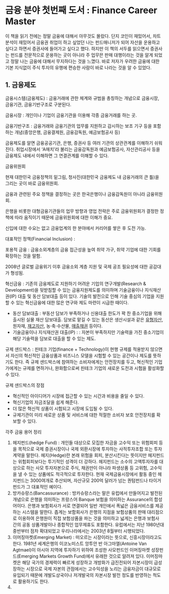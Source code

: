 # 금융 분야 첫번째 도서 : Finance Career Master



이 책을 읽기 전에는 정말 금융에 대해서 아무것도 몰랐다. 단지 코인이 재밌어서, 차트분석이 재밌어서 금융권 취업이 하고 싶었던 나는 펀드매니저가 되어 자산을 운용하고 싶다고 하면서 증권사에 들어가고 싶다고 했다. 하지만 이 책의 서두를 읽으면서 증권사는 펀드를 전문적으로 운용하는 곳이 아니라 주 업무믄 판매 대행이라는 것을 알게 되었고 정말 나는 금융에 대해서 무지하다는 것을 느꼈다. 바로 저자가 우려한 금융에 대한 기본 지식없이 주식 투자의 유행에 편승한 사람이 바로 나라는 것을 알 수 있었다. 



## 1. 금융제도 

금융시스템(금융제도) : 금융거래에 관한 체계와 규범을 총칭하는 개념으로 금융시장, 금융기관, 금융기반구조로 구분된다. 

금융시장 : 개인이나 기업이 금융기관을 이용해 각종 금융거래를 하는 곳.

금융기반구조 : 금융거래와 금융기관의 업무를 지원하고 감시하는 보조 기구 등을 포함하는 개념(중앙은행, 금융결제원, 금융감독원, 예금보험공사 등)



금융제도를 알면 금융공공기관, 은행, 증권사 등 여러 기관의 상관관계를 이해하기 쉬워진다. 취업시장에서 ‘A매치’라 불리는 금융감독원과 예금보험공사, 자산관리공사 등을 금융제도 내에서 이해하면 그 연결관계를 이해할 수 있다. 

금융위원회 

현재 대한민국 금융정책의 밑그림, 청사진(대한민국 금융제도 내 금융거래의 큰 틀)을 그리는 곳이 바로 금융위원회. 

금융과 관련된 주요 정책을 결정하는 곳은 한국은행이나 금융감독원이 아니라 금융위원회. 

은행을 비롯한 대형금융기관들의 업무 방향과 영업 전략은 주로 금융위원회가 결정한 정책에 따라 움직이기 때문에 금융위원회에 대한 이해가 중요. 

신입에 대한 수요는 없고 금융업계의 한 분야에서 커리어를 쌓은 후 도전 가능.



대표적인 정책(Financial Inclusion) : 



포용적 금융 : 금융소외계층의 금융 접근성을 높여 취약 가구, 취약 기업에 대한 기회를 확장하는 것을 말함. 

2008년 글로벌 금융위기 이후 금융소외 계층 지원 및 국제 공조 필요성에 대한 공감대가 형성됨. 



혁신금융 : 기존의 금융제도로 지원하기 어려운 기업의 연구개발(Research & Development)을 뒷받침할 수 있는 금융지원제도를 의미하며 기술금융이나 지식재산권(IP) 대출 및 동산 담보대출 등이 있다. 기술의 발전으로 인해 기술 중심의 기업을 지원할 수 있는 혁신금융에 대한 많은 연구와 제도 마련이 시급한 때이다. 

-  동산 담보대출 : 부동산 담보가 부족하거나 신용대출 한도가 꽉 찬 중소기업을 위해 출시된 실물 재산 담보대출. 담보로 맡길 수 있는 동산은 생산시설과 같은 [유형자산](https://terms.naver.com/entry.nhn?docId=2062202&ref=y), 원자재, [재고자산](https://terms.naver.com/entry.nhn?docId=2062356&ref=y), 농·축·수산물, [매출채권](https://terms.naver.com/entry.nhn?docId=2061459&ref=y) 등이다. 
- 기술금융이나 지식재산권 대출(IP) : : 자본이 부족하지만 기술력을 가진 중소기업이 해당 기술력을 담보로 대출을 할 수 있는 제도.



규제 샌드박스 : 핀테크 기업(finance + Technology)이 현행 규제를 적용받지 않으면서 자신의 혁신적인 금융상품과 비즈니스 모델을 시험할 수 있는 공간이나 제도를 뜻하기도 한다. 즉 규제 샌드박스에 참여하는 소비자에게는 안전장치를 두고, 혁신적인 기업가에게는 규제를 면하거나, 완화함으로써 핀테크 기업의 새로운 도전과 시험을 활성화할 수 있다.

규제 샌드박스의 장점 

- 혁신적인 아이디어가 시장에 접근할 수 있는 시간과 비용을 줄일 수 있다. 
- 혁신기업의 자금조달을 쉽게 해준다. 
- 더 많은 혁신적 상품이 시험되고 시장에 도입될 수 있다. 
- 규제기관이 미리 새로운 상품 및 서비스에 대한 적절한 소비자 보호 안전장치를 확보할 수 있다. 







각주 금융 용어 정리

1. 헤지펀드(hedge Fund) : 개인들 대상으로 모집한 자금을 고수익 또는 위험회피 등을 목적으로 국제 증권시장이나 국제 외환시장에 투자하는 사적투자조합 또는 투자계약을 말한다. 헤지(Hedge)란 본래 위험을 회피, 분산시킨다는 뜻이지만 헤지펀드는 위험회피보다는 투기적인 성격이 더 강하다. 헤지펀드는 소수의 고액투자자를 대상으로 하는 사모 투자자본으로 주식, 채권만이 아니라 파생상품 등 고위험, 고수익을 낼 수 있는 상품에도 적극적으로 투자한다. 현재 국제금융시장에서 활동 중인 헤지펀드는 3000여개로 추산되며, 자산규모 200억 달러가 넘는 퀀텀펀드나 타이거펀드가 그 대표적인 예이다. 
2. 방카슈랑스(Bancassurance) : 방카슈랑스라는 말은 유럽에서 만들어지고 발전된 개념으로 은행을 의미하는 프랑스어 Banque 보험을 의미하는 Assurance의 합성어이다. 은행과 보험회사가 서로 연결되어 일반 개인에서 폭넓은 금융서비스를 제공하는 시스템을 말한다. 좁게는 보함회사가 은행의 지점을 보험상품의 판매 대리점으로 이용하여 은행원이 직접 보험상품을 파는 것을 의미하고 넓게는 은행과 보험사 간의 공동 상품개발이나 종합적인 업무제휴도 포함한다. 유럽에서는 지난 1980년대 중반부터 점차 확대되었고 우리나라에서는 2003년 8월부터 시행되었다. 
3. 이머징마켓(Emerging Market) : 떠오르는 시장이라는 뜻으로, 신흥시장이라고도 한다. 1981년 세계은행의 이코노미스트 앙투안 반 아그마엘(Antoine Van Agtmael)이 아시아 지역에 투자하기 위하여 조성한 사모펀드인 이머징마켓 성장펀드(Emerging Markets Growth Fund)에서 유래한 것으로 알려져 있다. 이머징마켓은 해당 국가의 경제력이 빠르게 성장하고 개방화가 급진전되어 자본시장이 급성장하는 시장으로 국제 자본의 관점에서는 고수익성을 노리는 금융자금이 대규모로 유입되기 때문에 개발도상국이나 저개발국의 자본시장 발전 정도를 반영하는 척도로 활용하기도 한다. 
4. 